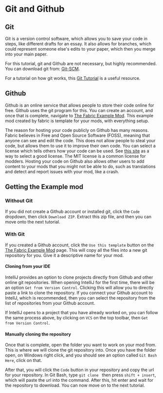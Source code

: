 # Git and Github

## Git

Git is a version control software, which allows you to save your code in steps, like different drafts for an essay. It also allows for branches, which could represent someone else's edits to your paper, which then you merge into your main paper.

For this tutorial, git and Github are not necessary, but highly recommended. You can download git from: [Git-SCM](https://git-scm.com/).

For a tutorial on how git works, this [Git Tutorial](https://www.tutorialspoint.com/git/) is a useful resource.

## Github

Github is an online service that allows people to store their code online for free. Github uses the git program for this. You can create an account, and once that is complete, navigate to [The Fabric Example Mod](https://github.com/fabricMC/fabric-example-mod). This example mod created by fabric is template for your mods, with everything setup.

The reason for hosting your code publicly on Github has many reasons. Fabric believes in Free and Open Source Software (FOSS), meaning that anyone can see and edit the code. This does not allow people to steal your code, but allows them to use it to improve their own code. You can select a license which tells others how your code can be used. See [this site](https://choosealicense.com/) as a way to select a good license. The MIT license is a common license for modders. Hosting your code on Github also allows other users to add content to your mods that you might not be able to do, such as translations and detect and report issues with your mod, like a crash. 

## Getting the Example mod

### Without Git

If you did not create a Github account or installed git, click the `Code` dropdown, then click `Download ZIP`. Extract this zip file, and then you can move onto the next tutorial.

### With Git

If you created a Github account, click the `Use this template` button on the [The Fabric Example Mod](https://github.com/fabricMC/fabric-example-mod) page. This will copy all the files into a new git repository for you. Give it a descriptive name for your mod.

#### Cloning from your IDE

IntelliJ provides an option to clone projects directly from Github and other online git repositories. When opening IntelliJ for the first time, there will be an option `Get from Version Control`. Clicking this will allow you to directly paste a link to clone the repository. If you connect your Github account to IntellJ, which is recommended, then you can select the repository from the list of repositories from your Github account.

If IntelliJ opens to a project that you have already worked on, you can follow the same process above, by clicking on `VCS` on the top toolbar, then `Get from Version Control`.

#### Manually cloning the repository

Once that is complete, open the folder you want to work on your mod from. This is where we will clone the git repository into. Once you have the folder open, on Windows right click, and you should see an option called `Git Bash Here`, click on that.

After that, you will click the `Code` button in your repository and copy the url for your repository. In Git Bash, type `git clone ` then press `shift + insert`, which will paste the url into the command. After this, hit enter and wait for the repository to download. You can now move on to the next tutorial.
